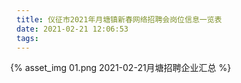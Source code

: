```yaml
---
title: 仪征市2021年月塘镇新春网络招聘会岗位信息一览表														
date: 2021-02-21 12:06:53
tags:
---
```

<div style="width: 1200px; height: auto; margin-left: -10px;">
    {% asset_img 01.png 2021-02-21月塘招聘企业汇总 %}
</div>
